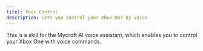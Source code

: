 ```yaml
---
titel: Xbox Control
description: Lets you control your Xbox One by voice
---
```

This is a skill for the Mycroft AI voice assistant, which enables you to control your Xbox One with voice commands.
